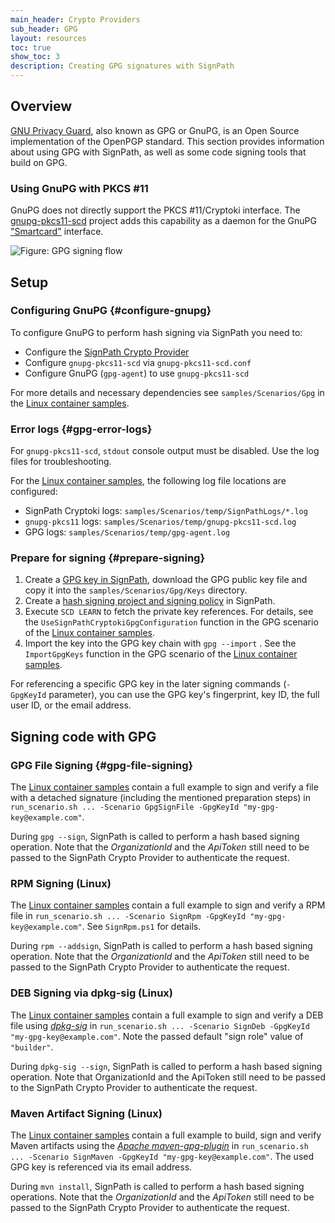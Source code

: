 ```yaml
---
main_header: Crypto Providers
sub_header: GPG
layout: resources
toc: true
show_toc: 3
description: Creating GPG signatures with SignPath
---
```


## Overview

[GNU Privacy Guard](https://gnupg.org/), also known as GPG or GnuPG, is an Open Source implementation of the OpenPGP standard. This section provides information about using GPG with SignPath, as well as some code signing tools that build on GPG.

### Using GnuPG with PKCS #11

GnuPG does not directly support the PKCS #11/Cryptoki interface. The [gnupg-pkcs11-scd](https://github.com/alonbl/gnupg-pkcs11-scd/) project adds this capability as a daemon for the GnuPG ["Smartcard"](https://wiki.gnupg.org/SmartCard) interface.

![Figure: GPG signing flow](/assets/img/resources/documentation/crypto-providers/gpg-signing-flow.svg)

## Setup

### Configuring GnuPG {#configure-gnupg}

To configure GnuPG to perform hash signing via SignPath you need to:
* Configure the [SignPath Crypto Provider](/documentation/crypto-providers#crypto-provider-configuration)
* Configure `gnupg-pkcs11-scd` via `gnupg-pkcs11-scd.conf`
* Configure GnuPG (`gpg-agent`) to use `gnupg-pkcs11-scd`

For more details and necessary dependencies see `samples/Scenarios/Gpg` in the [Linux container samples].

### Error logs {#gpg-error-logs}

For `gnupg-pkcs11-scd`, `stdout` console output must be disabled. Use the log files for troubleshooting.

For the [Linux container samples], the following log file locations are configured:

* SignPath Cryptoki logs: `samples/Scenarios/temp/SignPathLogs/*.log`
* `gnupg-pkcs11` logs: `samples/Scenarios/temp/gnupg-pkcs11-scd.log`
* GPG logs: `samples/Scenarios/temp/gpg-agent.log`

### Prepare for signing {#prepare-signing}

1. Create a [GPG key in SignPath](/documentation/managing-certificates), download the GPG public key file and copy it into the `samples/Scenarios/Gpg/Keys` directory.
1. Create a [hash signing project and signing policy](/documentation/crypto-providers#signpath-project-configuration) in SignPath.
1. Execute `SCD LEARN` to fetch the private key references. For details, see the `UseSignPathCryptokiGpgConfiguration` function in the GPG scenario of the [Linux container samples].
1. Import the key into the GPG key chain with `gpg --import` . See the `ImportGpgKeys` function in the GPG scenario of the [Linux container samples].

For referencing a specific GPG key in the later signing commands (`-GpgKeyId` parameter), you can use the GPG key's fingerprint, key ID, the full user ID, or the email address.

## Signing code with GPG

### GPG File Signing {#gpg-file-signing}

The [Linux container samples] contain a full example to sign and verify a file with a detached signature (including the mentioned preparation steps) in `run_scenario.sh ... -Scenario GpgSignFile -GpgKeyId "my-gpg-key@example.com"`.

During `gpg --sign`, SignPath is called to perform a hash based signing operation. Note that the _OrganizationId_ and the _ApiToken_ still need to be passed to the SignPath Crypto Provider to authenticate the request.

### RPM Signing (Linux)

The [Linux container samples] contain a full example to sign and verify a RPM file in `run_scenario.sh ... -Scenario SignRpm -GpgKeyId "my-gpg-key@example.com"`. See `SignRpm.ps1` for details.

During `rpm --addsign`, SignPath is called to perform a hash based signing operation. Note that the _OrganizationId_ and the _ApiToken_ still need to be passed to the SignPath Crypto Provider to authenticate the request.

### DEB Signing via dpkg-sig (Linux)

The [Linux container samples] contain a full example to sign and verify a DEB file using _[dpkg-sig](https://manpages.debian.org/bullseye/dpkg-sig/dpkg-sig.1.en.html)_ in `run_scenario.sh ... -Scenario SignDeb -GpgKeyId "my-gpg-key@example.com"`. Note the passed default "sign role" value of `"builder"`.

During `dpkg-sig --sign`, SignPath is called to perform a hash based signing operation. Note that OrganizationId and the ApiToken still need to be passed to the SignPath Crypto Provider to authenticate the request.

### Maven Artifact Signing (Linux)

The [Linux container samples] contain a full example to build, sign and verify Maven artifacts using the _[Apache maven-gpg-plugin](https://maven.apache.org/plugins/maven-gpg-plugin/)_ in `run_scenario.sh ... -Scenario SignMaven -GpgKeyId "my-gpg-key@example.com"`. The used GPG key is referenced via its email address.

During `mvn install`, SignPath is called to perform a hash based signing operations. Note that the _OrganizationId_ and the _ApiToken_ still need to be passed to the SignPath Crypto Provider to authenticate the request.

[Linux container samples]: /documentation/crypto-providers#linux-docker-samples
